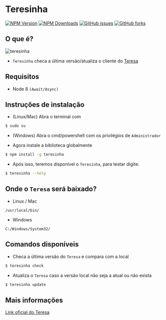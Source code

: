 # Teresinha

[![NPM Version](https://img.shields.io/npm/v/teresinha.svg)](https://npmjs.org/package/teresinha)
[![NPM Downloads](https://img.shields.io/npm/dm/teresinha.svg)](https://npmjs.org/package/teresinha)
[![GitHub issues](https://img.shields.io/github/issues/juninmd/teresinha.svg)](https://github.com/juninmd/teresinha/issues)
[![GitHub forks](https://img.shields.io/github/forks/juninmd/teresinha.svg)](https://github.com/juninmd/teresinha/network)

## O que é?
![teresinha](https://raw.githubusercontent.com/juninmd/teresinha/master/images/teresinha.jpg)
- `Teresinha` checa a última versão/atualiza o cliente do
[Teresa](https://github.com/luizalabs/teresa/)

## Requisitos
- Node 8 `(Await/Async)`

## Instruções de instalação
- (Linux/Mac) Abra o terminal com 
```bash
$ sudo su
```
- (Windows) Abra o cmd/powershell com os privilégios de `Administrador`

- Agora instale a biblioteca globalmente
```bash
$ npm install -g teresinha
```

- Após isso, teremos disponível o `Teresinha`, para testar digite:
```bash
$ teresinha --help
```

## Onde o `Teresa` será baixado?
- Linux / Mac
```
/usr/local/bin/
```
- Windows
```
C:/Windows/System32/
```

## Comandos disponíveis
- Checa a última versão do `Teresa` e compara com a local
```bash
$ teresinha check
```
- Atualiza o `Teresa` caso a versão local não seja a atual ou não exista
```bash
$ teresinha update
```

## Mais informações
[Link oficial do Teresa](https://github.com/luizalabs/teresa/)
